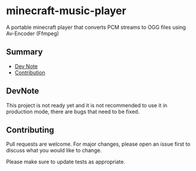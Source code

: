 # minecraft-music-player
A portable minecraft player that converts PCM streams to OGG files using Av-Encoder (Ffmpeg)

## Summary
* [Dev Note](#devnote)
* [Contribution](#contributing)

## DevNote
This project is not ready yet and it is not recommended to use it in production mode, there are bugs that need to be fixed.

## Contributing
Pull requests are welcome. For major changes, please open an issue first to discuss what you would like to change.

Please make sure to update tests as appropriate.

